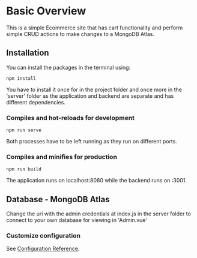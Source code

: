 # Basic Overview
This is a simple Ecommerce site that has cart functionality and perform simple CRUD actions to make changes to a MongoDB Atlas.
## Installation
You can install the packages in the terminal using:
```
npm install
```
You have to install it once for in the project folder and once more in the 'server' folder as the application and backend are separate and has different dependencies.
### Compiles and hot-reloads for development
```
npm run serve
```
Both processes have to be left running as they run on different ports.
### Compiles and minifies for production
```
npm run build
```
The application runs on localhost:8080 while the backend runs on :3001.
## Database - MongoDB Atlas
Change the uri with the admin credentials at index.js in the server folder to connect to your own database for viewing in 'Admin.vue'

### Customize configuration
See [Configuration Reference](https://cli.vuejs.org/config/).
